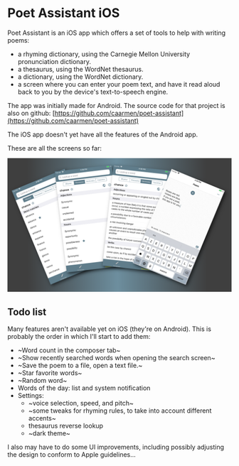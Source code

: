 # Poet Assistant iOS

Poet Assistant is an iOS app which offers a set of tools to help with writing poems:

* a rhyming dictionary, using the Carnegie Mellon University pronunciation dictionary.
* a thesaurus, using the WordNet thesaurus.
* a dictionary, using the WordNet dictionary.
* a screen where you can enter your poem text, and have it read aloud back to you by the device's text-to-speech engine.

The app was initially made for Android. The source code for that project is also on github: [https://github.com/caarmen/poet-assistant](https://github.com/caarmen/poet-assistant)

The iOS app doesn't yet have all the features of the Android app.

These are all the screens so far:

<img src="etc/screenshots.png" width="800">

## Todo list
Many features aren't available yet on iOS (they're on Android). This is probably the order in which I'll start to add them:
* ~Word count in the composer tab~
* ~Show recently searched words when opening the search screen~
* ~Save the poem to a file, open a text file.~
* ~Star favorite words~
* ~Random word~
* Words of the day: list and system notification
* Settings:
  - ~voice selection, speed, and pitch~
  - ~some tweaks for rhyming rules, to take into account different accents~
  - thesaurus reverse lookup
  - ~dark theme~

I also may have to do some UI improvements, including possibly adjusting the design to conform to Apple guidelines...
